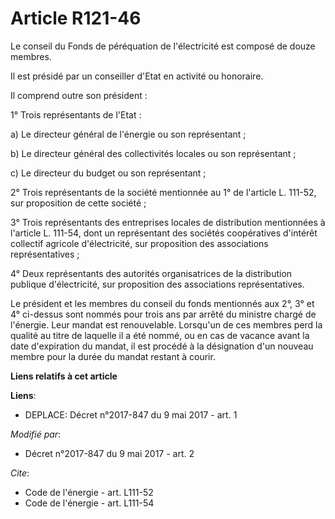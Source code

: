 # Article R121-46

Le conseil du Fonds de péréquation de l'électricité est composé de douze membres. 

Il est présidé par un conseiller d'Etat en activité ou honoraire. 

Il comprend outre son président : 

1° Trois représentants de l'Etat : 

a) Le directeur général de l'énergie ou son représentant ; 

b) Le directeur général des collectivités locales ou son représentant ; 

c) Le directeur du budget ou son représentant ; 

2° Trois représentants de la société mentionnée au 1° de l'article L. 111-52, sur proposition de cette société ; 

3° Trois représentants des entreprises locales de distribution mentionnées à l'article L. 111-54, dont un représentant des
sociétés coopératives d'intérêt collectif agricole d'électricité, sur proposition des associations représentatives ; 

4° Deux représentants des autorités organisatrices de la distribution publique d'électricité, sur proposition des
associations représentatives. 

Le président et les membres du conseil du fonds mentionnés aux 2°, 3° et 4° ci-dessus sont nommés pour trois ans par arrêté
du ministre chargé de l'énergie. Leur mandat est renouvelable. Lorsqu'un de ces membres perd la qualité au titre de laquelle
il a été nommé, ou en cas de vacance avant la date d'expiration du mandat, il est procédé à la désignation d'un nouveau
membre pour la durée du mandat restant à courir.

**Liens relatifs à cet article**

**Liens**:

  - DEPLACE: Décret n°2017-847 du 9 mai 2017 - art. 1

_Modifié par_:

  - Décret n°2017-847 du 9 mai 2017 - art. 2

_Cite_:

  - Code de l'énergie - art. L111-52
  - Code de l'énergie - art. L111-54
